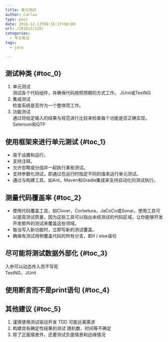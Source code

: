 ```yaml
---
title: 单元测试
author: Carlxu
type: post
date: 2016-12-13T09:16:17+00:00
url: /201612/120/
categories:
  - 专业笔记
tags:
  - java

---
```

## 测试种类 {#toc_0}

  1. 单元测试  
    测试各个代码组件，并确保代码按照预期的方式工作。 JUnit或TestNG
  2. 集成测试  
    检查系统是否作为一个整体而工作。
  3. 功能测试  
    通过将给定输入的结果与规范进行比较来检查每个功能是否正确实现。 Selenium和QTP

<!--more-->

## 使用框架来进行单元测试 {#toc_1}

  * 易于设置和运行。
  * 支持注释。
  * 允许忽略或分组并一起执行某些测试。
  * 支持参数化测试，即通过在运行时指定不同的值来运行单元测试。
  * 通过与构建工具，如Ant，Maven和Gradle集成来支持自动化的测试执行。

## 测量代码覆盖率 {#toc_2}

  * 使用代码覆盖工具，如Clover，Corbetura，JaCoCo或Sonar。使用工具可以提高测试质量，因为这些工具可以指出未经测试的代码区域，让你能够开发开发额外的测试来覆盖这些领域。
  * 每当写入新功能时，立即写新的测试覆盖。
  * 确保有测试用例覆盖代码的所有分支，即if / else语句

## 尽可能将测试数据外部化 {#toc_3}

入参可以动态传入而不写死  
TestNG，JUnit

## 使用断言而不是print语句 {#toc_4}

## 其他建议 {#toc_5}

  1. 谨慎使用测试驱动开发 TDD 可能远离需求
  2. 构建具有确定性结果的测试 随机数、时间等不确定
  3. 除了正面情景外，还要测试负面情景和边缘情况